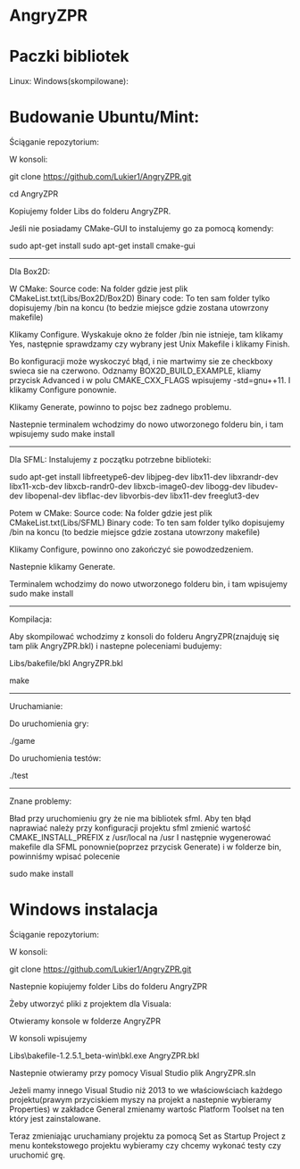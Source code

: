 # AngryZPR

# Paczki bibliotek
Linux:
Windows(skompilowane):

# Budowanie Ubuntu/Mint: 

Ściąganie repozytorium:

W konsoli:

git clone https://github.com/Lukier1/AngryZPR.git

cd AngryZPR

Kopiujemy folder Libs do folderu AngryZPR.

Jeśli nie posiadamy CMake-GUI to instalujemy go za pomocą komendy:

sudo apt-get install sudo apt-get install cmake-gui

--------------------------------------------------------
Dla Box2D:

W CMake:
Source code: Na folder gdzie jest plik CMakeList.txt(Libs/Box2D/Box2D)
Binary code: To ten sam folder tylko dopisujemy /bin na koncu (to bedzie miejsce gdzie zostana utowrzony makefile)

Klikamy Configure. Wyskakuje okno że folder /bin nie istnieje, tam klikamy Yes, następnie sprawdzamy czy wybrany jest Unix Makefile i klikamy Finish. 

Bo konfiguracji może wyskoczyć błąd, i nie martwimy sie ze checkboxy swieca sie na czerwono. Odznamy BOX2D_BUILD_EXAMPLE, kliamy przycisk Advanced i w polu CMAKE_CXX_FLAGS wpisujemy -std=gnu++11. I klikamy Configure ponownie. 

Klikamy Generate, powinno to pojsc bez zadnego problemu.  

Nastepnie terminalem wchodzimy do nowo utworzonego folderu bin, i tam wpisujemy sudo make install

--------------------------------------------------------
Dla SFML:
Instalujemy z początku potrzebne biblioteki:

sudo apt-get install libfreetype6-dev libjpeg-dev libx11-dev libxrandr-dev libx11-xcb-dev libxcb-randr0-dev libxcb-image0-dev  libogg-dev libudev-dev libopenal-dev libflac-dev libvorbis-dev libx11-dev freeglut3-dev

Potem w CMake:
Source code: Na folder gdzie jest plik CMakeList.txt(Libs/SFML)
Binary code: To ten sam folder tylko dopisujemy /bin na koncu (to bedzie miejsce gdzie zostana utowrzony makefile)

Klikamy Configure, powinno ono zakończyć sie powodzedzeniem.

Nastepnie klikamy Generate.
 
Terminalem wchodzimy do nowo utworzonego folderu bin, i tam wpisujemy sudo make install

--------------------------------------------------------
Kompilacja:

Aby skompilować wchodzimy z konsoli do folderu AngryZPR(znajduję się tam plik AngryZPR.bkl) i nastepne poleceniami budujemy:

Libs/bakefile/bkl AngryZPR.bkl

make

--------------------------------------------------------
Uruchamianie:

Do uruchomienia gry:

./game

Do uruchomienia testów:

./test

---------------------------------------------------------
Znane problemy:

Bład przy uruchomieniu gry że nie ma bibliotek sfml.
Aby ten błąd naprawiać należy przy konfiguracji projektu sfml zmienić wartość CMAKE_INSTALL_PREFIX z /usr/local na /usr 
I następnie wygenerować makefile dla SFML ponownie(poprzez przycisk Generate) i w folderze bin, powinniśmy wpisać polecenie 

sudo make install 


# Windows instalacja
Ściąganie repozytorium:

W konsoli:

git clone https://github.com/Lukier1/AngryZPR.git

Nastepnie kopiujemy folder Libs do folderu AngryZPR

Żeby utworzyć pliki z projektem dla Visuala:

Otwieramy konsole w folderze AngryZPR

W konsoli wpisujemy 

Libs\bakefile-1.2.5.1_beta-win\bkl.exe AngryZPR.bkl

Nastepnie otwieramy przy pomocy Visual Studio plik AngryZPR.sln

Jeżeli mamy innego Visual Studio niż 2013 to we właściowściach każdego projektu(prawym przyciskiem myszy na projekt a nastepnie wybieramy Properties) w zakładce General zmienamy wartośc Platform Toolset na ten który jest zainstalowane.

Teraz zmieniając uruchamiany projektu za pomocą Set as Startup Project z menu kontekstowego projektu wybieramy czy chcemy wykonać testy czy uruchomić grę.

